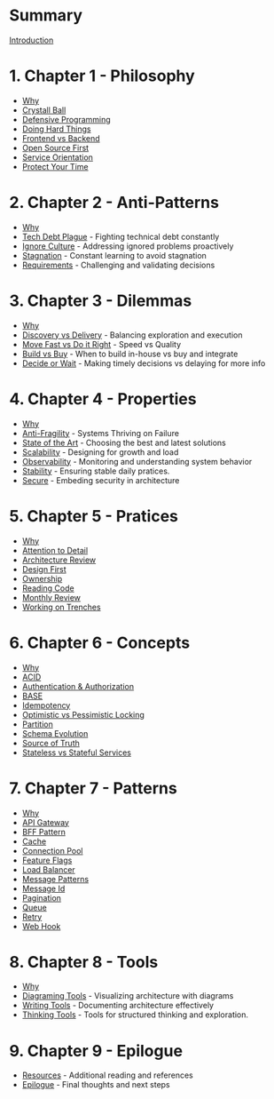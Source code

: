 # Summary

[Introduction](introduction.md)

# 1. Chapter 1 - Philosophy

- [Why](philosofy/WHY.md)
- [Crystall Ball](philosofy/CRYSTAL_BALL.md)
- [Defensive Programming](philosofy/DEFENSIVE.md)
- [Doing Hard Things](philosofy/DOING_HARD_THINGS.md)
- [Frontend vs Backend](philosofy/FRONTEND_VS_BACKEND.md)
- [Open Source First](philosofy/OSS.md)
- [Service Orientation](philosofy/SO.md)
- [Protect Your Time](philosofy/PROTECT_YOUR_TIME.md)

# 2. Chapter 2 - Anti-Patterns

- [Why](anti-patterns/WHY.md)
- [Tech Debt Plague](anti-patterns/TECH_DEBT_PLAGUE.md) - Fighting technical debt constantly
- [Ignore Culture](anti-patterns/IGNORE_CULTURE.md) - Addressing ignored problems proactively
- [Stagnation](anti-patterns/STAGNATION.md) - Constant learning to avoid stagnation
- [Requirements](anti-patterns/REQUIREMENTS.md) - Challenging and validating decisions

# 3. Chapter 3 - Dilemmas
- [Why](dilemmas/WHY.md)
- [Discovery vs Delivery](dilemmas/DISCOVERY_VS_DELIVERY.md) - Balancing exploration and execution
- [Move Fast vs Do it Right](dilemmas/MOVE_FAST_VS_DO_IT_RIGHT.md) - Speed vs Quality
- [Build vs Buy](dilemmas/BUILD_VS_BUY.md) - When to build in-house vs buy and integrate
- [Decide or Wait](dilemmas/DECIDE_OR_WAIT.md) - Making timely decisions vs delaying for more info

# 4. Chapter 4 - Properties

- [Why](properties/WHY.md)
- [Anti-Fragility](properties/ANTI-FRAGILITY.md) - Systems Thriving on Failure
- [State of the Art](properties/STATE-OF-THE-ART.md) -
Choosing the best and latest solutions
- [Scalability](properties/SCALABILITY.md) - Designing for growth and load
- [Observability](properties/OBSERVABLE.md) - Monitoring and understanding system behavior
- [Stability](properties/STABILITY.md) - Ensuring stable daily pratices.
- [Secure](properties/SECURE.md) - Embeding security in architecture

# 5. Chapter 5 - Pratices

- [Why](pratices/WHY.md)
- [Attention to Detail](pratices/ATTENTION_TO_DETAIL.md)
- [Architecture Review](pratices/ARCH_REVIEW.md)
- [Design First](pratices/DESIGN_FIRST.md)
- [Ownership](pratices/OWNERSHIP.md)
- [Reading Code](pratices/READING_CODE.md)
- [Monthly Review](pratices/MONTHLY_REVIEW.md)
- [Working on Trenches](pratices/WORKING_ON_TRENCHES.md)

# 6. Chapter 6 - Concepts

- [Why](concepts/WHY.md)
- [ACID](concepts/ACID.md)
- [Authentication & Authorization](concepts/AUTHENT.md)
- [BASE](concepts/BASE.md)
- [Idempotency](concepts/IDEMPOTENCY.md)
- [Optimistic vs Pessimistic Locking](concepts/OPLOCKING.md)
- [Partition](concepts/PARTITION.md)
- [Schema Evolution](concepts/SCHEMA_EVOLUTION.md)
- [Source of Truth](concepts/SOURCE_OF_TRUTH.md)
- [Stateless vs Stateful Services](concepts/STATELESS_VS_STATEFULL_SVC.md)

# 7. Chapter 7 - Patterns

- [Why](patterns/WHY.md)
- [API Gateway](patterns/API_GATEWAY.md)
- [BFF Pattern](patterns/BFF_PATTERN.md)
- [Cache](patterns/CACHE.md)
- [Connection Pool](patterns/CONNECTION_POOL.md)
- [Feature Flags](patterns/FEATURE_FLAGS.md)
- [Load Balancer](patterns/LB.md)
- [Message Patterns](patterns/MESSAGE_PATTERNS.md)
- [Message Id](patterns/MESSAGE_ID.md)
- [Pagination](patterns/PAGINATION.md)
- [Queue](patterns/QUEUE.md)
- [Retry](patterns/RETRY.md)
- [Web Hook](patterns/WEB_HOOK.md)

# 8. Chapter 8 - Tools

- [Why](tools/WHY.md)
- [Diagraming Tools](tools/DIAGRAMING.md) - Visualizing architecture with diagrams
- [Writing Tools](tools/WRITING.md) - Documenting architecture effectively
- [Thinking Tools](tools/THINKING.md) - Tools for structured thinking and exploration.

# 9. Chapter 9 - Epilogue
- [Resources](epilogue/RESOURCES.md) - Additional reading and references
- [Epilogue](epilogue/IN_THE_END.md) - Final thoughts and next steps